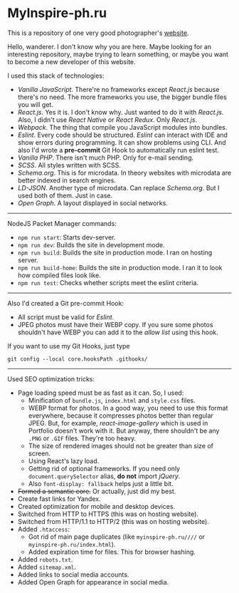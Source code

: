 # MyInspire-ph.ru

This is a repository of one very good photographer's [website](https://myinspire-ph.ru).
  
Hello, wanderer. I don't know why you are here. Maybe looking for an interesting repository,
maybe trying to learn something, or maybe you want to become a new developer of this website.

I used this stack of technologies:
  - _Vanilla JavaScript_. There're no frameworks except _React.js_ because there's no need. 
  The more frameworks you use, the bigger bundle files you will get.
  - _React.js_. Yes it is. I don't know why. Just wanted to do it with _React.js_. Also, I 
  didn't use _React Native_ or _React Redux_. Only _React.js_.
  - _Webpack_. The thing that compile you JavaScript modules into bundles.
  - _Eslint_. Every code should be structured. _Eslint_ can interact with IDE and show errors
  during programming. It can show problems using CLI. And also I'd wrote a __pre-commit__ Git
  Hook to automatically run eslint test.
  - _Vanilla PHP_. There isn't much PHP. Only for e-mail sending.
  - _SCSS_. All styles written with SCSS.
  - _Schema.org_. This is for microdata. In theory websites with microdata are better indexed
   in search engines.
  - _LD-JSON_. Another type of microdata. Can replace _Schema.org_. But I used both of them.
  Just in case. 
  - _Open Graph_. A layout displayed in social networks. 

---

NodeJS Packet Manager commands:
  - `npm run start`: Starts dev-server.
  - `npm run dev`: Builds the site in development mode.
  - `npm run build`: Builds the site in production mode. I ran on hosting server.
  - `npm run build-home`: Builds the site in production mode. I ran it to look how compiled
  files look like.
  - `npm run test`: Checks whether scripts meet the eslint criteria.
  
---

Also I'd created a Git pre-commit Hook:
  - All script must be valid for _Eslint_.
  - JPEG photos must have their WEBP copy. If you sure some photos shouldn't have WEBP you
  can add it to the _allow list_ using this hook.

If you want to use my Git Hooks, just type
```
git config --local core.hooksPath .githooks/
```

---

Used SEO optimization tricks:
 - Page loading speed must be as fast as it can. So, I used:
   - Minification of `bundle.js`, `index.html` and `style.css` files.
   - WEBP format for photos. In a good way, you need to use this format everywhere, because it 
   compresses photos better than regular JPEG. But, for example, _react-image-gallery_ which is
   used in Portfolio doesn't work with it. But anyway, there shouldn't be any `.PNG` or `.GIF` 
   files. They're too heavy.
   - The size of rendered images should not be greater than size of screen.
   - Using React's lazy load.
   - Getting rid of optional frameworks. If you need only `document.querySelector` alias, __do 
   not__ import _jQuery_.
   - Also `font-display: fallback` helps just a little bit.
 - ~~Formed a semantic core.~~ Or actually, just did my best.
 - Create fast links for Yandex.
 - Created optimization for mobile and desktop devices.
 - Switched from HTTP to HTTPS (this was on hosting website).
 - Switched from HTTP/1.1 to HTTP/2 (this was on hosting website).
 - Added `.htaccess`:
   - Got rid of main page duplicates (like `myinspire-ph.ru////` or `myinspire-ph.ru/index.html`).
   - Added expiration time for files. This for browser hashing.
 - Added `robots.txt`.
 - Added `sitemap.xml`. 
 - Added links to social media accounts.
 - Added Open Graph for appearance in social media.

